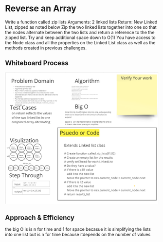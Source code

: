 # Reverse an Array
Write a function called zip lists
Arguments: 2 linked lists
Return: New Linked List, zipped as noted below
Zip the two linked lists together into one so that the nodes alternate between the two lists and return a reference to the the zipped list.
Try and keep additional space down to O(1)
You have access to the Node class and all the properties on the Linked List class as well as the methods created in previous challenges.

## Whiteboard Process

![White Board](linked_list_zip.png)

## Approach & Efficiency

the big O is is n for time and 1 for space becasue it is simplifying the lists into one list but is n for time because itdepends on the number of values

